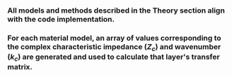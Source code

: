 ### All models and methods described in the Theory section align with the code implementation.

### For each material model, an array of values corresponding to the complex characteristic impedance $(Z_{c})$ and wavenumber $(k_{c})$ are generated and used to calculate that layer's transfer matrix.

